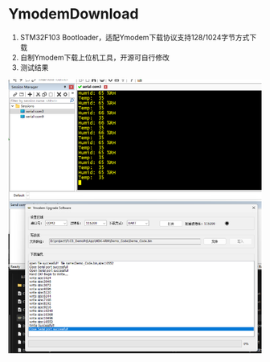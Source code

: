 # YmodemDownload
1. STM32F103 Bootloader，适配Ymodem下载协议支持128/1024字节方式下载
2. 自制Ymodem下载上位机工具，开源可自行修改
3. 测试结果

![1](./效果展示.png)
